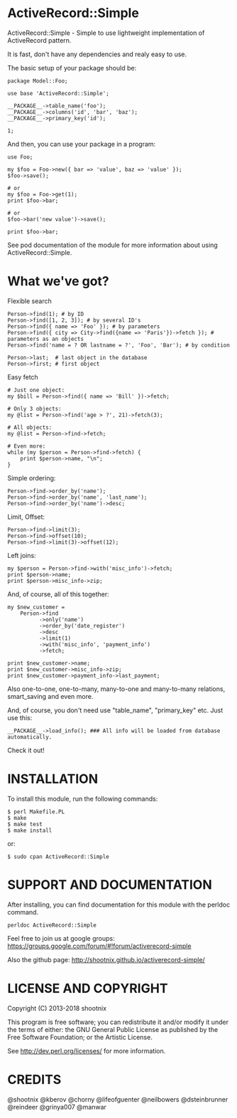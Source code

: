 ActiveRecord::Simple
====================

ActiveRecord::Simple - Simple to use lightweight implementation of ActiveRecord pattern.

It is fast, don't have any dependencies and realy easy to use.

The basic setup of your package should be:

    package Model::Foo;

    use base 'ActiveRecord::Simple';

    __PACKAGE__->table_name('foo');
    __PACKAGE__->columns('id', 'bar', 'baz');
    __PACKAGE__->primary_key('id');

    1;

And then, you can use your package in a program:

    use Foo;

    my $foo = Foo->new({ bar => 'value', baz => 'value' });
    $foo->save();

    # or
    my $foo = Foo->get(1);
    print $foo->bar;

    # or
    $foo->bar('new value')->save();

    print $foo->bar;

See pod documentation of the module for more information about using
ActiveRecord::Simple.

What we've got?
===============

Flexible search

    Person->find(1); # by ID
    Person->find([1, 2, 3]); # by several ID's
    Person->find({ name => 'Foo' }); # by parameters
    Person->find({ city => City->find({name => 'Paris'})->fetch }); # parameters as an objects
    Person->find('name = ? OR lastname = ?', 'Foo', 'Bar'); # by condition

    Person->last;  # last object in the database
    Person->first; # first object  

Easy fetch

    # Just one object:
    my $bill = Person->find({ name => 'Bill' })->fetch;

    # Only 3 objects:
    my @list = Person->find('age > ?', 21)->fetch(3);

    # All objects:
    my @list = Person->find->fetch;

    # Even more:
    while (my $person = Person->find->fetch) {
        print $person->name, "\n";
    }

Simple ordering:

    Person->find->order_by('name');
    Person->find->order_by('name', 'last_name');
    Person->find->order_by('name')->desc;

Limit, Offset:

    Person->find->limit(3);
    Person->find->offset(10);
    Person->find->limit(3)->offset(12);

Left joins:

    my $person = Person->find->with('misc_info')->fetch;
    print $person->name;
    print $person->misc_info->zip;

And, of course, all of this together:

    my $new_customer =
        Person->find
              ->only('name')
              ->order_by('date_register')
              ->desc
              ->limit(1)
              ->with('misc_info', 'payment_info')
              ->fetch;

    print $new_customer->name;
    print $new_customer->misc_info->zip;
    print $new_customer->payment_info->last_payment;

Also one-to-one, one-to-many, many-to-one and many-to-many relations, smart_saving and even more.

And, of course, you don't need use "table_name", "primary_key" etc. Just use this:

    __PACKAGE__->load_info(); ### All info will be loaded from database automatically.

Check it out!


INSTALLATION
============

To install this module, run the following commands:

	$ perl Makefile.PL
	$ make
	$ make test
	$ make install

or:

    $ sudo cpan ActiveRecord::Simple

SUPPORT AND DOCUMENTATION
=========================

After installing, you can find documentation for this module with the
perldoc command.

    perldoc ActiveRecord::Simple

Feel free to join us at google groups:
https://groups.google.com/forum/#!forum/activerecord-simple

Also the github page:
http://shootnix.github.io/activerecord-simple/

LICENSE AND COPYRIGHT
=====================

Copyright (C) 2013-2018 shootnix

This program is free software; you can redistribute it and/or modify it
under the terms of either: the GNU General Public License as published
by the Free Software Foundation; or the Artistic License.

See http://dev.perl.org/licenses/ for more information.

CREDITS
=======

@shootnix
@kberov
@chorny
@lifeofguenter
@neilbowers
@dsteinbrunner
@reindeer
@grinya007
@manwar